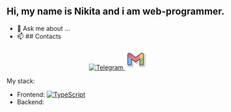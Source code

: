 ## Hi, my name is Nikita and i am web-programmer.  
- 💬 Ask me about ...
- 📫 ## Contacts
<p align="center">
  <a href="https://t.me/niki1tusa" target="_blank">
    <img src="https://raw.githubusercontent.com/niki1tusa/niki1tusa/main/assets/icons/telegram.png" alt="Telegram" width="48" />
  </a>
 
  <a href="https://mail.google.com/mail/?view=cm&fs=1&to=niki2ta00n4@gmail.com">
    <img src="https://raw.githubusercontent.com/niki1tusa/niki1tusa/main/assets/gmail.svg" alt="Gmail" width="48" />
  </a>
 

</p>
My stack: 

- Frontend:
  <a href="https://www.typescriptlang.org/" target="_blank">
    <img src="https://raw.githubusercontent.com/niki1tusa/niki1tusa/main/assets/icons/ts.png" alt="TypeScript" width="48" />
  </a>
- Backend: 
